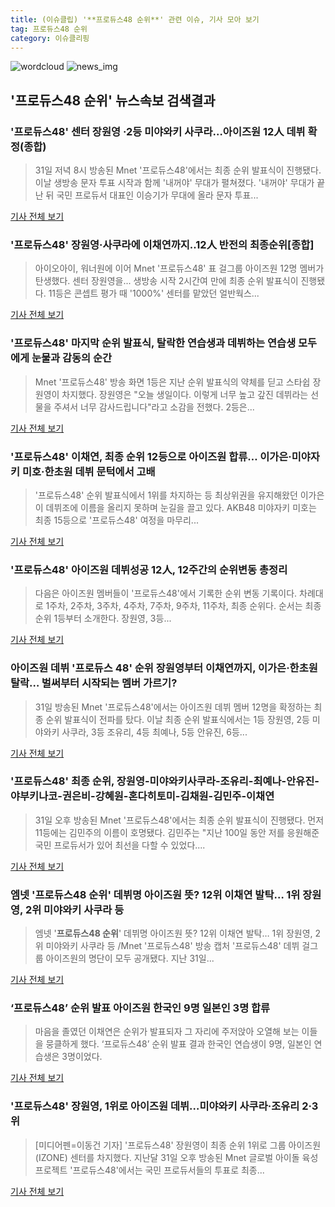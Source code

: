 ```yaml
---
title: (이슈클립) '**프로듀스48 순위**' 관련 이슈, 기사 모아 보기
tag: 프로듀스48 순위
category: 이슈클리핑
---
```

![wordcloud](https://s3.ap-northeast-2.amazonaws.com/lyrics101-wordcloud/2018-09-01-1535729130.png)
![news_img](https://user-images.githubusercontent.com/42597476/44507050-1206f400-a6e4-11e8-8d98-7ffbfebb353f.png)
## **'**프로듀스48 순위**'** 뉴스속보 검색결과
### '프로듀스48' 센터 장원영 ·2등 미야와키 사쿠라…아이즈원 12人 데뷔 확정(종합)

>31일 저녁 8시 방송된 Mnet '프로듀스48'에서는 최종 순위 발표식이 진행됐다. 이날 생방송 문자 투표 시작과 함께 '내꺼야' 무대가 펼쳐졌다. '내꺼야' 무대가 끝난 뒤 국민 프로듀서 대표인 이승기가 무대에 올라 문자 투표...

<a href="http://news1.kr/articles/?3414491" target="_blank">기사 전체 보기</a>

### '프로듀스48' 장원영·사쿠라에 이채연까지..12人 반전의 최종순위[종합]

>아이오아이, 워너원에 이어 Mnet '프로듀스48' 표 걸그룹 아이즈원 12명 멤버가 탄생했다. 센터 장원영을... 생방송 시작 2시간여 만에 최종 순위 발표식이 진행됐다. 11등은 콘셉트 평가 때 '1000%' 센터를 맡았던 얼반웍스...

<a href="http://www.osen.co.kr/article/G1110979634" target="_blank">기사 전체 보기</a>

### '프로듀스48' 마지막 순위 발표식, 탈락한 연습생과 데뷔하는 연습생 모두에게 눈물과 감동의 순간

>Mnet '프로듀스48' 방송 화면 1등은 지난 순위 발표식의 약체를 딛고 스타쉽 장원영이 차지했다. 장원영은 "오늘 생일이다. 이렇게 너무 높고 갚진 데뷔라는 선물을 주셔서 너무 감사드립니다"라고 소감을 전했다. 2등은...

<a href="http://www.munhwanews.com/news/articleView.html?idxno=149890" target="_blank">기사 전체 보기</a>

### '프로듀스48' 이채연, 최종 순위 12등으로 아이즈원 합류… 이가은·미야자키 미호·한초원 데뷔 문턱에서 고배

>'프로듀스48' 순위 발표식에서 1위를 차지하는 등 최상위권을 유지해왔던 이가은이 데뷔조에 이름을 올리지 못하며 눈길을 끌고 있다. AKB48 미야자키 미호는 최종 15등으로 '프로듀스48' 여정을 마무리...

<a href="http://www.sportsq.co.kr/news/articleView.html?idxno=300971" target="_blank">기사 전체 보기</a>

### '프로듀스48' 아이즈원 데뷔성공 12人, 12주간의 순위변동 총정리

>다음은 아이즈원 멤버들이 '프로듀스48'에서 기록한 순위 변동 기록이다. 차례대로 1주차, 2주차, 3주차, 4주차, 7주차, 9주차, 11주차, 최종 순위다. 순서는 최종 순위 1등부터 소개한다. 장원영, 3등...

<a href="http://www.slist.kr/news/articleView.html?idxno=44237" target="_blank">기사 전체 보기</a>

### 아이즈원 데뷔 '프로듀스 48' 순위 장원영부터 이채연까지, 이가은·한초원 탈락… 벌써부터 시작되는 멤버 가르기?

>31일 방송된 Mnet '프로듀스48'에서는 아이즈원 데뷔 멤버 12명을 확정하는 최종 순위 발표식이 전파를 탔다. 이날 최종 순위 발표식에서는 1등 장원영, 2등 미야와키 사쿠라, 3등 조유리, 4등 최예나, 5등 안유진, 6등...

<a href="http://www.topdaily.kr/news/articleView.html?idxno=55090" target="_blank">기사 전체 보기</a>

### '프로듀스48' 최종 순위, 장원영-미야와키사쿠라-조유리-최예나-안유진-야부키나코-권은비-강혜원-혼다히토미-김채원-김민주-이채연

>31일 오후 방송된 Mnet '프로듀스48'에서는 최종 순위 발표식이 진행됐다. 먼저 11등에는 김민주의 이름이 호명됐다. 김민주는 "지난 100일 동안 저를 응원해준 국민 프로듀서가 있어 최선을 다할 수 있었다....

<a href="http://www.nextdaily.co.kr/news/article.html?id=20180901800001" target="_blank">기사 전체 보기</a>

### 엠넷 '**프로듀스48 순위**' 데뷔명 아이즈원 뜻? 12위 이채연 발탁… 1위 장원영, 2위 미야와키 사쿠라 등

>엠넷 '**프로듀스48 순위**' 데뷔명 아이즈원 뜻? 12위 이채연 발탁… 1위 장원영, 2위 미야와키 사쿠라 등 /Mnet '프로듀스48' 방송 캡처  '프로듀스48' 데뷔 걸그룹 아이즈원의 명단이 모두 공개됐다.   지난 31일...

<a href="http://www.kyeongin.com/main/view.php?key=20180831002356469" target="_blank">기사 전체 보기</a>

### ‘프로듀스48’ 순위 발표 아이즈원 한국인 9명 일본인 3명 합류

>마음을 졸였던 이채연은 순위가 발표되자 그 자리에 주저앉아 오열해 보는 이들을 뭉클하게 했다. ‘프로듀스48’ 순위 발표 결과 한국인 연습생이 9명, 일본인 연습생은 3명이었다.

<a href="http://www.kookje.co.kr/news2011/asp/newsbody.asp?code=0500&key=20180831.99099015076" target="_blank">기사 전체 보기</a>

### '프로듀스48' 장원영, 1위로 아이즈원 데뷔…미야와키 사쿠라·조유리 2·3위

>[미디어펜=이동건 기자] '프로듀스48' 장원영이 최종 순위 1위로 그룹 아이즈원(IZONE) 센터를 차지했다. 지난달 31일 오후 방송된 Mnet 글로벌 아이돌 육성 프로젝트 '프로듀스48'에서는 국민 프로듀서들의 투표로 최종...

<a href="http://www.mediapen.com/news/view/379902" target="_blank">기사 전체 보기</a>



